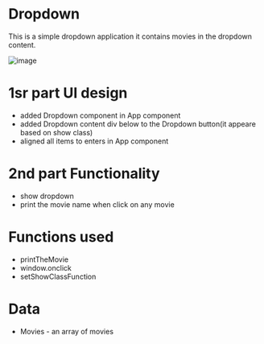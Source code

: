 # Dropdown
 This is a simple dropdown application it contains movies in the dropdown content.
 
 ![image](https://github.com/HANAMANTAPPA/simpledropdown/assets/48180907/24178047-1002-45b2-b982-8f4945dfac9c)


# 1sr part UI design
- added Dropdown component in App component
- added Dropdown content div below to the Dropdown button(it appeare based on show class)
- aligned all items to enters in App component

# 2nd part Functionality
- show dropdown
- print the movie name when click on any movie

# Functions used 
- printTheMovie
- window.onclick
- setShowClassFunction

# Data
 - Movies - an array of movies 

